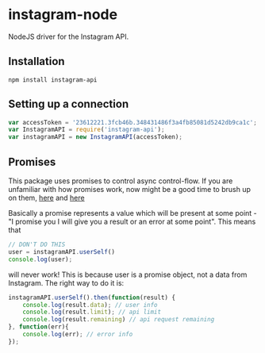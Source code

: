 # instagram-node

NodeJS driver for the Instagram API.

## Installation

`npm install instagram-api`

## Setting up a connection

```javascript
var accessToken = '23612221.3fcb46b.348431486f3a4fb85081d5242db9ca1c';
var InstagramAPI = require('instagram-api');
var instagramAPI = new InstagramAPI(accessToken);
```
## Promises

This package uses promises to control async control-flow. If you are unfamiliar with how promises work, now might be a good time to brush up on them, [here](https://github.com/wbinnssmith/awesome-promises) and [here](http://bluebirdjs.com/docs/why-promises.html)

Basically a promise represents a value which will be present at some point - "I promise you I will give you a result or an error at some point". This means that

```javascript
// DON'T DO THIS
user = instagramAPI.userSelf()
console.log(user);
```

will never work! This is because user is a promise object, not a data from Instagram. The right way to do it is:

```javascript
instagramAPI.userSelf().then(function(result) {
    console.log(result.data); // user info
    console.log(result.limit); // api limit
    console.log(result.remaining) // api request remaining
}, function(err){
	console.log(err); // error info
});
```
